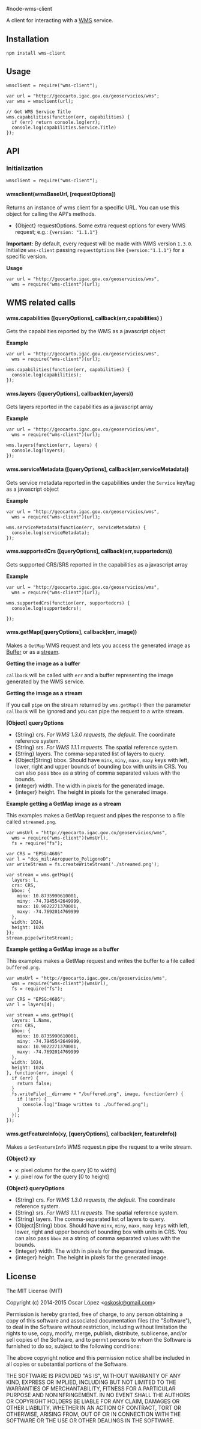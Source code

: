 #node-wms-client

A client for interacting with a [WMS](http://en.wikipedia.org/wiki/Web_Map_Service) service.


## Installation

    npm install wms-client

## Usage
    wmsclient = require("wms-client");
  
    var url = "http://geocarto.igac.gov.co/geoservicios/wms";
    var wms = wmsclient(url);

    // Get WMS Service Title 
    wms.capabilities(function(err, capabilities) {
      if (err) return console.log(err);
      console.log(capabilities.Service.Title)
    });


## API

### Initialization

    wmsclient = require("wms-client");

#### wmsclient(wmsBaseUrl, [requestOptions])

Returns an instance of wms client for a specific URL. You can use
this object for calling the API's methods.

* {Object} requestOptions. Some extra request options for every WMS
request; e.g.: `{version: "1.1.1"}`

**Important:** By default, every request will be made with WMS version `1.3.0`.
Initialize `wms-client` passing `requestOptions` like `{version:"1.1.1"}` for a specific version.

**Usage**

    var url = "http://geocarto.igac.gov.co/geoservicios/wms",
      wms = require("wms-client")(url);

## WMS related calls

#### wms.capabilities ([queryOptions], callback(err,capabilities) )

Gets the capabilities reported by the WMS as a javascript object


**Example**
    
    var url = "http://geocarto.igac.gov.co/geoservicios/wms",
      wms = require("wms-client")(url);

    wms.capabilities(function(err, capabilities) {
      console.log(capabilities);
    });

#### wms.layers ([queryOptions], callback(err,layers))

Gets layers reported in the capabilities as a javascript array

**Example**
    
    var url = "http://geocarto.igac.gov.co/geoservicios/wms",
      wms = require("wms-client")(url);

    wms.layers(function(err, layers) {
      console.log(layers);
    });

#### wms.serviceMetadata ([queryOptions], callback(err,serviceMetadata))

Gets service metadata reported in the capabilities under the `Service` key/tag as a javascript object

**Example**
    
    var url = "http://geocarto.igac.gov.co/geoservicios/wms",
      wms = require("wms-client")(url);    

    wms.serviceMetadata(function(err, serviceMetadata) {
      console.log(serviceMetadata);
    });

#### wms.supportedCrs ([queryOptions], callback(err,supportedcrs))

Gets supported CRS/SRS reported in the capabilities as a javascript array

**Example**
    
    var url = "http://geocarto.igac.gov.co/geoservicios/wms",
      wms = require("wms-client")(url);    

    wms.supportedCrs(function(err, supportedcrs) {
      console.log(supportedcrs);

    });

#### wms.getMap([queryOptions], callback(err, image))

Makes a `GetMap` WMS request and lets you access the generated image as 
[Buffer](http://nodejs.org/api/buffer.html) or as a [stream](http://nodejs.org/api/stream.html).

**Getting the image as a buffer**

`callback` will be called with `err` and a buffer representing the image
 generated by the WMS service.

**Getting the image as a stream**

If you call `pipe` on the stream returned by `wms.getMap()` then the parameter
`callback` will be ignored and you can pipe the request to a write stream.

**[Object] queryOptions**
* {String} crs. _For WMS 1.3.0 requests, the default_. The coordinate reference system.
* {String} srs. _For WMS 1.1.1 requests_. The spatial reference system.
* {String} layers. The comma-separated list of layers to query.
* {Object|String} bbox. Should have `minx`, `miny`, `maxx`, `maxy` keys with 
  left, lower, right and upper bounds of bounding box with units in CRS. 
  You can also pass `bbox` as a string of comma separated values with the bounds.
* {integer} width. The width in pixels for the generated image.
* {integer} height. The height in pixels for the generated image.

**Example getting a GetMap image as a stream**

This examples makes a GetMap request and pipes the response to a file called `streamed.png`.

    var wmsUrl = "http://geocarto.igac.gov.co/geoservicios/wms",
      wms = require("wms-client")(wmsUrl),
      fs = require("fs");

    var CRS = "EPSG:4686"
    var l = "dos_mil:Aeropuerto_PoligonoD";
    var writeStream = fs.createWriteStream('./streamed.png');

    var stream = wms.getMap({
      layers: l,
      crs: CRS,
      bbox: {
        minx: 10.8735990610001,
        miny: -74.7945542649999,
        maxx: 10.9022271370001,
        maxy: -74.7692014769999
      },
      width: 1024,
      height: 1024
    });
    stream.pipe(writeStream);

**Example getting a GetMap image as a buffer**

This examples makes a GetMap request and writes the buffer to a file called `buffered.png`.

    var wmsUrl = "http://geocarto.igac.gov.co/geoservicios/wms",
      wms = require("wms-client")(wmsUrl),
      fs = require("fs");

    var CRS = "EPSG:4686";
    var l = layers[4];

    var stream = wms.getMap({
      layers: l.Name,
      crs: CRS,
      bbox: {
        minx: 10.8735990610001,
        miny: -74.7945542649999,
        maxx: 10.9022271370001,
        maxy: -74.7692014769999
      },
      width: 1024,
      height: 1024
    }, function(err, image) {
      if (err) {
        return false;
      }
      fs.writeFile(__dirname + "/buffered.png", image, function(err) {
        if (!err) {
          console.log("Image written to ./buffered.png");
        }
      });
    });

#### wms.getFeatureInfo(xy, [queryOptions], callback(err, featureInfo))

Makes a `GetFeatureInfo` WMS request.n pipe the request to a write stream.

**{Object} xy**

* x: pixel column for the query [0 to width]
* y: pixel row for the query [0 to height]

**{Object} queryOptions**

* {String} crs. _For WMS 1.3.0 requests, the default_. The coordinate reference system.
* {String} srs. _For WMS 1.1.1 requests_. The spatial reference system.
* {String} layers. The comma-separated list of layers to query.
* {Object|String} bbox. Should have `minx`, `miny`, `maxx`, `maxy` keys with 
  left, lower, right and upper bounds of bounding box with units in CRS. 
  You can also pass `bbox` as a string of comma separated values with the bounds.
* {integer} width. The width in pixels for the generated image.
* {integer} height. The height in pixels for the generated image.


## License

The MIT License (MIT)

Copyright (c) 2014-2015 Oscar López &lt;oskosk@gmail.com&gt;

Permission is hereby granted, free of charge, to any person obtaining a copy
of this software and associated documentation files (the "Software"), to deal
in the Software without restriction, including without limitation the rights
to use, copy, modify, merge, publish, distribute, sublicense, and/or sell
copies of the Software, and to permit persons to whom the Software is
furnished to do so, subject to the following conditions:

The above copyright notice and this permission notice shall be included in all
copies or substantial portions of the Software.

THE SOFTWARE IS PROVIDED "AS IS", WITHOUT WARRANTY OF ANY KIND, EXPRESS OR
IMPLIED, INCLUDING BUT NOT LIMITED TO THE WARRANTIES OF MERCHANTABILITY,
FITNESS FOR A PARTICULAR PURPOSE AND NONINFRINGEMENT. IN NO EVENT SHALL THE
AUTHORS OR COPYRIGHT HOLDERS BE LIABLE FOR ANY CLAIM, DAMAGES OR OTHER
LIABILITY, WHETHER IN AN ACTION OF CONTRACT, TORT OR OTHERWISE, ARISING FROM,
OUT OF OR IN CONNECTION WITH THE SOFTWARE OR THE USE OR OTHER DEALINGS IN THE
SOFTWARE.